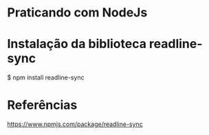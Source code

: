 # Praticando com NodeJs
# Instalação da biblioteca readline-sync
$ npm install readline-sync

# Referências

https://www.npmjs.com/package/readline-sync
